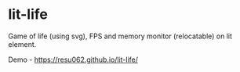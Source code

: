 # lit-life
Game of life (using svg), FPS and memory monitor (relocatable) on lit element.
 
 Demo - https://resu062.github.io/lit-life/
